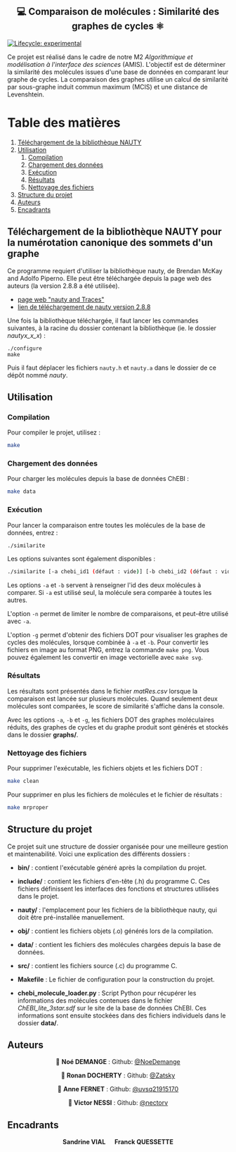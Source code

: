 <h2 align="center"> 💻 Comparaison de molécules : Similarité des graphes de cycles ⚛️</h2>
<p>
</p>

<!-- badges: start -->
[![Lifecycle:
experimental](https://img.shields.io/badge/lifecycle-experimental-orange.svg)](https://lifecycle.r-lib.org/articles/stages.html#experimental)
<!-- badges: end -->

Ce projet est réalisé dans le cadre de notre M2 *Algorithmique et modélisation à l'interface des sciences* (AMIS). L'objectif est de déterminer la similarité des molécules issues d'une base de données en comparant leur graphe de cycles. La comparaison des graphes utilise un calcul de similarité par sous-graphe induit commun maximum (MCIS) et une distance de Levenshtein.

# Table des matières
1. [Téléchargement de la bibliothèque NAUTY](#nauty)
2. [Utilisation](#Utilisation)
    1. [Compilation](#Compilation)
    2. [Chargement des données](#data)
    3. [Exécution](#exec)
    4. [Résultats](#res)
    5. [Nettoyage des fichiers](#clean)
3. [Structure du projet](#structure)
4. [Auteurs](#Auteurs)
5. [Encadrants](#Encadrants)

## Téléchargement de la bibliothèque NAUTY pour la numérotation canonique des sommets d'un graphe <a name="nauty"></a>

Ce programme requiert d'utiliser la bibliothèque nauty, de Brendan McKay and Adolfo Piperno. Elle peut être téléchargée depuis la page web des auteurs (la version 2.8.8 a été utilisée).
- [page web "nauty and Traces"](https://pallini.di.uniroma1.it/#howtogetit)
- [lien de téléchargement de nauty version 2.8.8](https://pallini.di.uniroma1.it/#howtogetit)

Une fois la bibliothèque téléchargée, il faut lancer les commandes suivantes, à la racine du dossier contenant la bibliothèque (ie. le dossier *nautyx_x_x*) :

```
./configure
make
```

Puis il faut déplacer les fichiers `nauty.h` et `nauty.a` dans le dossier de ce dépôt nommé *nauty*.

## Utilisation <a name="Utilisation"></a>

### Compilation <a name="Compilation"></a>

Pour compiler le projet, utilisez :
```sh
make
```
### Chargement des données <a name="data"></a>

Pour charger les molécules depuis la base de données ChEBI :
```sh
make data
```

### Exécution <a name="exec"></a>
Pour lancer la comparaison entre toutes les molécules de la base de données, entrez :
```sh
./similarite
```
Les options suivantes sont également disponibles :
```sh
./similarite [-a chebi_id1 (défaut : vide)] [-b chebi_id2 (défaut : vide)] [-n nb_fichiers (défaut : tous)] [-g (défaut : non)] [-h (usage)]
```

Les options `-a` et `-b` servent à renseigner l'id des deux molécules à comparer. Si `-a` est utilisé seul, la molécule sera comparée à toutes les autres. 

L'option `-n` permet de limiter le nombre de comparaisons, et peut-être utilisé avec `-a`. 

L'option `-g` permet d'obtenir des fichiers DOT pour visualiser les graphes de cycles des molécules, lorsque combinée à `-a` et `-b`. Pour convertir les fichiers en image au format PNG, entrez la commande `make png`. Vous pouvez également les convertir en image vectorielle avec `make svg`.


### Résultats <a name="res"></a>

Les résultats sont présentés dans le fichier *matRes.csv* lorsque la comparaison est lancée sur plusieurs molécules. Quand seulement deux molécules sont comparées, le score de similarité s'affiche dans la console. 

Avec les options `-a`, `-b` et `-g`, les fichiers DOT des graphes moléculaires réduits, des graphes de cycles et du graphe produit sont générés et stockés dans le dossier **graphs/**.

### Nettoyage des fichiers <a name="clean"></a>

Pour supprimer l'exécutable, les fichiers objets et les fichiers DOT :
```sh
make clean
```
Pour supprimer en plus les fichiers de molécules et le fichier de résultats : 
```sh
make mrproper
```

## Structure du projet <a name="structure"></a>

Ce projet suit une structure de dossier organisée pour une meilleure gestion et maintenabilité. Voici une explication des différents dossiers :

- **bin/** : contient l'exécutable généré après la compilation du projet.

- **include/** : contient les fichiers d'en-tête (.h) du programme C. Ces fichiers définissent les interfaces des fonctions et structures utilisées dans le projet.

- **nauty/** : l'emplacement pour les fichiers de la bibliothèque nauty, qui doit être pré-installée manuellement.

- **obj/** : contient les fichiers objets (.o) générés lors de la compilation. 

- **data/** : contient les fichiers des molécules chargées depuis la base de données.

- **src/** : contient les fichiers source (.c) du programme C.

- **Makefile** : Le fichier de configuration pour la construction du projet.

- **chebi_molecule_loader.py** : Script Python pour récupérer les informations des molécules contenues dans le fichier *ChEBI_lite_3star.sdf* sur le site de la base de données ChEBI. Ces informations sont ensuite stockées dans des fichiers individuels dans le dossier **data/**.

## Auteurs <a name="Auteurs"></a>

<div align="center">

👤 **Noé DEMANGE** : Github: [@NoeDemange](https://github.com/NoeDemange)

👤 **Ronan DOCHERTY** :  Github: [@Zatsky](https://github.com/Zatsky)

👤 **Anne FERNET** : Github: [@uvsq21915170](https://github.com/uvsq21915170)

👤 **Victor NESSI** : Github: [@nectorv](https://github.com/nectorv)

</div>

## Encadrants <a name="Encadrants"></a>
 <div align="center">
  <b>Sandrine VIAL &emsp; Franck QUESSETTE</b>
</div>
